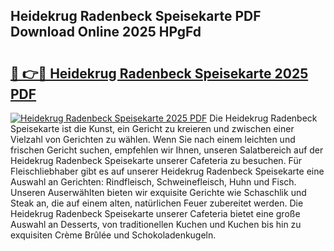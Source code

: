 ## Heidekrug Radenbeck Speisekarte PDF Download Online 2025 HPgFd

# <h2><a href="http://gcb9kh9.nevu.top/?p=Heidekrug+Radenbeck+Speisekarte">🔗 👉🔴 Heidekrug Radenbeck Speisekarte 2025 PDF</a></h2>

[![Heidekrug Radenbeck Speisekarte 2025 PDF](https://i.imgur.com/dBaPXMq.png)](http://gcb9kh9.nevu.top/?p=Heidekrug+Radenbeck+Speisekarte)
Die Heidekrug Radenbeck Speisekarte ist die Kunst, ein Gericht zu kreieren und zwischen einer Vielzahl von Gerichten zu wählen. Wenn Sie nach einem leichten und frischen Gericht suchen, empfehlen wir Ihnen, unseren Salatbereich auf der Heidekrug Radenbeck Speisekarte unserer Cafeteria zu besuchen. Für Fleischliebhaber gibt es auf unserer Heidekrug Radenbeck Speisekarte eine Auswahl an Gerichten: Rindfleisch, Schweinefleisch, Huhn und Fisch. Unseren Auserwählten bieten wir exquisite Gerichte wie Schaschlik und Steak an, die auf einem alten, natürlichen Feuer zubereitet werden. Die Heidekrug Radenbeck Speisekarte unserer Cafeteria bietet eine große Auswahl an Desserts, von traditionellen Kuchen und Kuchen bis hin zu exquisiten Crème Brûlée und Schokoladenkugeln.
